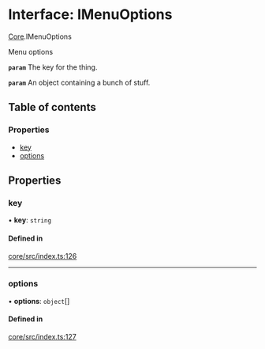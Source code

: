 # Interface: IMenuOptions

[Core](../modules/Core.md).IMenuOptions

Menu options

**`param`** The key for the thing.

**`param`** An object containing a bunch of stuff.

## Table of contents

### Properties

- [key](Core.IMenuOptions.md#key)
- [options](Core.IMenuOptions.md#options)

## Properties

### key

• **key**: `string`

#### Defined in

[core/src/index.ts:126](https://github.com/iniquitybbs/iniquity/blob/d40b186/packages/core/src/index.ts#L126)

___

### options

• **options**: `object`[]

#### Defined in

[core/src/index.ts:127](https://github.com/iniquitybbs/iniquity/blob/d40b186/packages/core/src/index.ts#L127)
